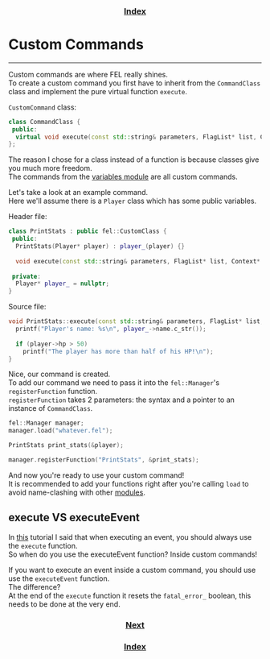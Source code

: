 <h3 align="center"><a href="index">Index</a></h3>

# Custom Commands
------
Custom commands are where FEL really shines.  
To create a custom command you first have to inherit from the `CommandClass` class and implement the pure virtual function `execute`.

`CustomCommand` class:
```cpp
class CommandClass {
 public:
  virtual void execute(const std::string& parameters, FlagList* list, Context* context) = 0;
};
```

The reason I chose for a class instead of a function is because classes give you much more freedom.  
The commands from the [variables module](variables) are all custom commands.  

Let's take a look at an example command.  
Here we'll assume there is a `Player` class which has some public variables.  

Header file:
```cpp
class PrintStats : public fel::CustomClass {
 public:
  PrintStats(Player* player) : player_(player) {}
  
  void execute(const std::string& parameters, FlagList* list, Context* context) override;
  
 private:
  Player* player_ = nullptr;
}
```

Source file:
```cpp
void PrintStats::execute(const std::string& parameters, FlagList* list, Context* context) {
  printf("Player's name: %s\n", player_->name.c_str());
  
  if (player->hp > 50)
    printf("The player has more than half of his HP!\n");
}
```

Nice, our command is created.  
To add our command we need to pass it into the `fel::Manager`'s `registerFunction` function.  
`registerFunction` takes 2 parameters: the syntax and a pointer to an instance of `CommandClass`.

```cpp
fel::Manager manager;
manager.load("whatever.fel");

PrintStats print_stats(&player);

manager.registerFunction("PrintStats", &print_stats);
```

And now you're ready to use your custom command!  
It is recommended to add your functions right after you're calling `load` to avoid name-clashing with other [modules](modules).  

## execute VS executeEvent

In [this](loading-executing) tutorial I said that when executing an event, you should always use the `execute` function.  
So when do you use the executeEvent function? Inside custom commands!

If you want to execute an event inside a custom command, you should use use the `executeEvent` function.  
The difference?  
At the end of the `execute` function it resets the `fatal_error_` boolean, this needs to be done at the very end.  

<h3 align="center"><a href="helper">Next</a></h3>
<h3 align="center"><a href="index">Index</a></h3>
